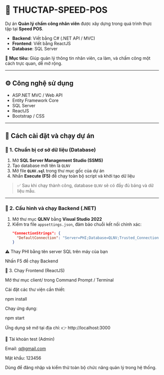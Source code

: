 # 🧾 THUCTAP-SPEED-POS

Dự án **Quản lý chấm công nhân viên** được xây dựng trong quá trình thực tập tại **Speed POS**.  
- **Backend**: Viết bằng C# (.NET API / MVC)  
- **Frontend**: Viết bằng ReactJS  
- **Database**: SQL Server  

🎯 **Mục tiêu:** Giúp quản lý thông tin nhân viên, ca làm, và chấm công một cách trực quan, dễ mở rộng.

---

## ⚙️ Công nghệ sử dụng
- ASP.NET MVC / Web API  
- Entity Framework Core  
- SQL Server  
- ReactJS  
- Bootstrap / CSS  

---

## 🚀 Cách cài đặt và chạy dự án

### 🔹 1. Chuẩn bị cơ sở dữ liệu (Database)
1. Mở **SQL Server Management Studio (SSMS)**  
2. Tạo database mới tên là `QLNV`  
3. Mở file **`QLNV.sql`** trong thư mục gốc của dự án  
4. Nhấn **Execute (F5)** để chạy toàn bộ script và khởi tạo dữ liệu  

> ✅ Sau khi chạy thành công, database `QLNV` sẽ có đầy đủ bảng và dữ liệu mẫu.

---

### 🔹 2. Cấu hình và chạy Backend (.NET)
1. Mở thư mục **QLNV** bằng **Visual Studio 2022**  
2. Kiểm tra file `appsettings.json`, đảm bảo chuỗi kết nối chính xác:
   ```json
   "ConnectionStrings": {
     "DefaultConnection": "Server=PHI;Database=QLNV;Trusted_Connection=True;TrustServerCertificate=True;"
   }
⚠️ Thay PHI bằng tên server SQL trên máy của bạn

Nhấn F5 để chạy Backend

🔹 3. Chạy Frontend (ReactJS)

Mở thư mục client/ trong Command Prompt / Terminal

Cài đặt các thư viện cần thiết:

npm install


Chạy ứng dụng:

npm start


Ứng dụng sẽ mở tại địa chỉ:
👉 http://localhost:3000

🔐 Tài khoản test (Admin)

Email: q@gmail.com

Mật khẩu: 123456

Dùng để đăng nhập và kiểm thử toàn bộ chức năng quản lý trong hệ thống.
